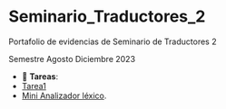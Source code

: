 # Seminario_Traductores_2
Portafolio de evidencias de Seminario de Traductores 2

Semestre Agosto Diciembre 2023

- :file_folder: __Tareas__:
- [Tarea1](Que_es_un_analizador_lexico.pdf)
- [Mini Analizador léxico](Mini_analizador_lexico.py).
